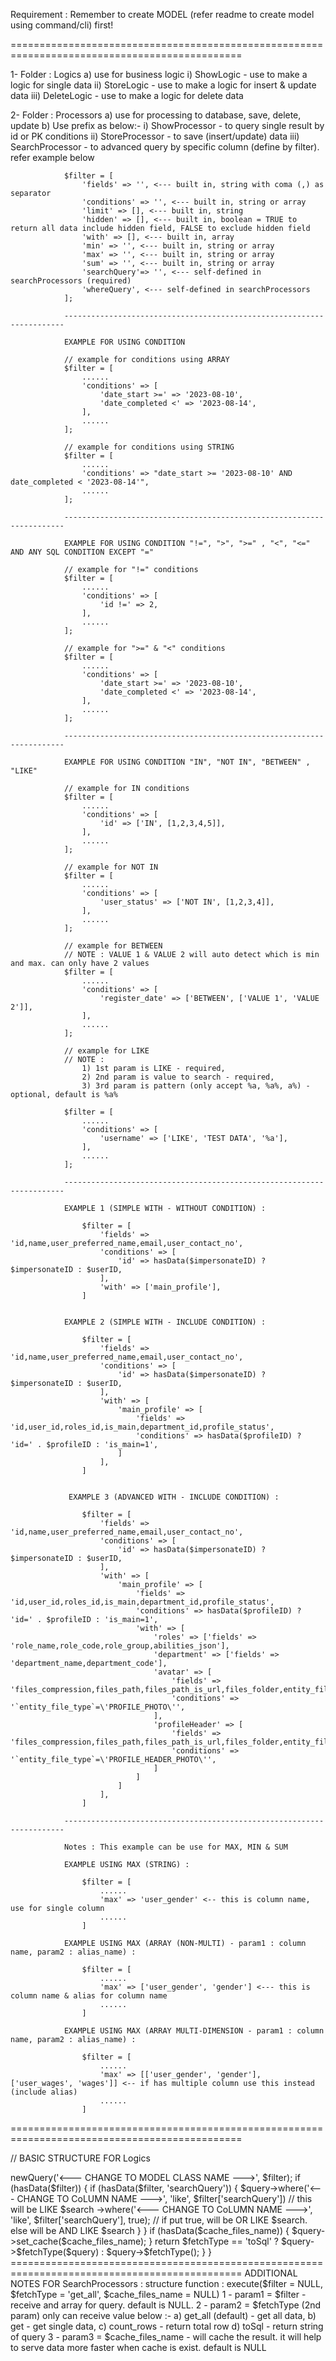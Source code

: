 Requirement : Remember to create MODEL (refer readme to create model using command/cli) first!

==============================================================================================

1- Folder : Logics
    a) use for business logic 
        i)   ShowLogic   - use to make a logic for single data
        ii)  StoreLogic  - use to make a logic for insert & update data
        iii) DeleteLogic - use to make a logic for delete data

2- Folder : Processors
    a) use for processing to database, save, delete, update
    b) Use prefix as below:-
        i)   ShowProcessor - to query single result by id or PK conditions
        ii)  StoreProcessor - to save (insert/update) data
        iii) SearchProcessor - to advanced query by specific column (define by filter). refer example below

                $filter = [
                    'fields' => '', <--- built in, string with coma (,) as separator
                    'conditions' => '', <--- built in, string or array
                    'limit' => [], <--- built in, string 
                    'hidden' => [], <--- built in, boolean = TRUE to return all data include hidden field, FALSE to exclude hidden field
                    'with' => [], <--- built in, array 
                    'min' => '', <--- built in, string or array 
                    'max' => '', <--- built in, string or array 
                    'sum' => '', <--- built in, string or array 
                    'searchQuery'=> '', <--- self-defined in searchProcessors (required)
                    'whereQuery', <--- self-defined in searchProcessors
                ];

                ----------------------------------------------------------------------

                EXAMPLE FOR USING CONDITION 

                // example for conditions using ARRAY
                $filter = [
                    ......
                    'conditions' => [
                        'date_start >=' => '2023-08-10',
                        'date_completed <' => '2023-08-14',
                    ],
                    ......
                ];

                // example for conditions using STRING
                $filter = [
                    ......
                    'conditions' => "date_start >= '2023-08-10' AND date_completed < '2023-08-14'",
                    ......
                ];

                ----------------------------------------------------------------------

                EXAMPLE FOR USING CONDITION "!=", ">", ">=" , "<", "<=" AND ANY SQL CONDITION EXCEPT "=" 

                // example for "!=" conditions
                $filter = [
                    ......
                    'conditions' => [
                        'id !=' => 2,
                    ],
                    ......
                ];

                // example for ">=" & "<" conditions
                $filter = [
                    ......
                    'conditions' => [
                        'date_start >=' => '2023-08-10',
                        'date_completed <' => '2023-08-14',
                    ],
                    ......
                ];

                ----------------------------------------------------------------------

                EXAMPLE FOR USING CONDITION "IN", "NOT IN", "BETWEEN" , "LIKE" 

                // example for IN conditions
                $filter = [
                    ......
                    'conditions' => [
                        'id' => ['IN', [1,2,3,4,5]],
                    ],
                    ......
                ];

                // example for NOT IN
                $filter = [
                    ......
                    'conditions' => [
                        'user_status' => ['NOT IN', [1,2,3,4]],
                    ],
                    ......
                ];

                // example for BETWEEN 
                // NOTE : VALUE 1 & VALUE 2 will auto detect which is min and max. can only have 2 values
                $filter = [
                    ......
                    'conditions' => [
                        'register_date' => ['BETWEEN', ['VALUE 1', 'VALUE 2']],
                    ],
                    ......
                ];

                // example for LIKE 
                // NOTE : 
                    1) 1st param is LIKE - required, 
                    2) 2nd param is value to search - required, 
                    3) 3rd param is pattern (only accept %a, %a%, a%) - optional, default is %a%

                $filter = [
                    ......
                    'conditions' => [
                        'username' => ['LIKE', 'TEST DATA', '%a'],
                    ],
                    ......
                ];

                ----------------------------------------------------------------------

                EXAMPLE 1 (SIMPLE WITH - WITHOUT CONDITION) :

                    $filter = [
                        'fields' => 'id,name,user_preferred_name,email,user_contact_no',
                        'conditions' => [
                            'id' => hasData($impersonateID) ? $impersonateID : $userID,
                        ],
                        'with' => ['main_profile'],
                    ]


                EXAMPLE 2 (SIMPLE WITH - INCLUDE CONDITION) :

                    $filter = [
                        'fields' => 'id,name,user_preferred_name,email,user_contact_no',
                        'conditions' => [
                            'id' => hasData($impersonateID) ? $impersonateID : $userID,
                        ],
                        'with' => [
                            'main_profile' => [
                                'fields' => 'id,user_id,roles_id,is_main,department_id,profile_status',
                                'conditions' => hasData($profileID) ? 'id=' . $profileID : 'is_main=1',
                            ]
                        ],
                    ]


                 EXAMPLE 3 (ADVANCED WITH - INCLUDE CONDITION) :

                    $filter = [
                        'fields' => 'id,name,user_preferred_name,email,user_contact_no',
                        'conditions' => [
                            'id' => hasData($impersonateID) ? $impersonateID : $userID,
                        ],
                        'with' => [
                            'main_profile' => [
                                'fields' => 'id,user_id,roles_id,is_main,department_id,profile_status',
                                'conditions' => hasData($profileID) ? 'id=' . $profileID : 'is_main=1',
                                'with' => [
                                    'roles' => ['fields' => 'role_name,role_code,role_group,abilities_json'],
                                    'department' => ['fields' => 'department_name,department_code'],
                                    'avatar' => [
                                        'fields' => 'files_compression,files_path,files_path_is_url,files_folder,entity_file_type',
                                        'conditions' => '`entity_file_type`=\'PROFILE_PHOTO\'',
                                    ],
                                    'profileHeader' => [
                                        'fields' => 'files_compression,files_path,files_path_is_url,files_folder,entity_file_type',
                                        'conditions' => '`entity_file_type`=\'PROFILE_HEADER_PHOTO\'',
                                    ]
                                ]
                            ]
                        ],
                    ]

                ----------------------------------------------------------------------

                Notes : This example can be use for MAX, MIN & SUM

                EXAMPLE USING MAX (STRING) : 

                    $filter = [
                        ......
                        'max' => 'user_gender' <-- this is column name, use for single column
                        ......
                    ]

                EXAMPLE USING MAX (ARRAY (NON-MULTI) - param1 : column name, param2 : alias_name) : 

                    $filter = [
                        ......
                        'max' => ['user_gender', 'gender'] <--- this is column name & alias for column name
                        ......
                    ]

                EXAMPLE USING MAX (ARRAY MULTI-DIMENSION - param1 : column name, param2 : alias_name) : 

                    $filter = [
                        ......
                        'max' => [['user_gender', 'gender'], ['user_wages', 'wages']] <-- if has multiple column use this instead (include alias)
                        ......
                    ]


==============================================================================================


// BASIC STRUCTURE FOR Logics


<?php

namespace App\services\modules\users\logics; <--- change

class UserShowLogic  <--- change
{
    public function __construct()
    {
    }

    public function logic($request)
    {
        
    }
}


==============================================================================================


// BASIC STRUCTURE FOR Processors


<?php

namespace App\services\modules\users\processors; <--- change

use App\services\generals\traits\QueryTrait;

class UserSearchProcessors <--- change
{
    use QueryTrait;

    public function execute($filter = NULL, $fetchType = 'get_all', $cache_files_name = NULL)
    {
        $query = $this->newQuery('<--- CHANGE TO MODEL CLASS NAME --->', $filter);

        if (hasData($filter)) {
            if (hasData($filter, 'searchQuery')) {
                $query->where('<--- CHANGE TO CoLUMN NAME --->', 'like', $filter['searchQuery'])           // this will be LIKE $search
                    ->where('<--- CHANGE TO CoLUMN NAME --->', 'like', $filter['searchQuery'], true);    // if put true, will be OR LIKE $search. else will be AND LIKE $search
            }
        }

        if (hasData($cache_files_name)) {
            $query->set_cache($cache_files_name);
        }

        return $fetchType == 'toSql' ? $query->$fetchType($query) : $query->$fetchType();
    }
}


==============================================================================================


ADDITIONAL NOTES FOR SearchProcessors : 

structure function : 
 
 execute($filter = NULL, $fetchType = 'get_all', $cache_files_name = NULL)

    1 - param1 = $filter - receive and array for query. default is NULL.
    2 - param2 = $fetchType (2nd param) only can receive value below :-
            a) get_all (default) - get all data, 
            b) get - get single data,
            c) count_rows - return total row
            d) toSql - return string of query
    3 - param3 = $cache_files_name - will cache the result. it will help to serve data more faster when cache is exist. default is NULL
